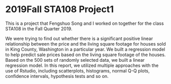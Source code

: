 # 2019Fall STA108 Project1

This is a project that Fengshuo Song and I worked on together for the class STA108 in the Fall Quarter 2019.

We were trying to find out whether there is a significant positive linear relationship between the price and the living square footage for houses sold in King County, Washington in a particular year. We built a regression model to help predict sale prices based on the living square footage of the houses. Based on the 500 sets of randomly selected data, we built a linear regression model. In this report, we utilized multiple approaches with the use of Rstudio, including scatterplots, histograms, normal Q-Q plots, confidence intervals, hypothesis tests and so on.

